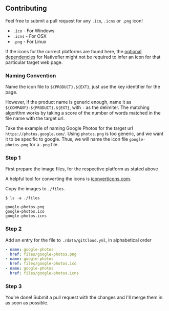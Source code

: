 ## Contributing

Feel free to submit a pull request for any `.ico`, `.icns` or `.png` icon!

- `.ico` - For Windows
- `.icns` - For OSX
- `.png` - For Linux

If the icons for the correct platforms are found here, the [optional dependencies](https://github.com/jiahaog/nativefier/#optional-dependencies) for Nativefier might not be required to infer an icon for that particular target web page.

### Naming Convention

Name the icon file to `${PRODUCT}.${EXT}`, just use the key identifier for the page.

However, if the product name is generic enough, name it as `${COMPANY}-${PRODUCT}.${EXT}`, with `-` as the delimiter. The matching algorithm works by taking a score of the number of words matched in the file name with the target url. 

Take the example of naming Google Photos for the target url `https://photos.google.com/`. Using `photos.png` is too generic, and we want it to be specific to google. Thus, we will name the icon file `google-photos.png` for a `.png` file. 

### Step 1

First prepare the image files, for the respective platform as stated above

A helpful tool for converting the icons is [iconverticons.com](https://iconverticons.com/online/).

Copy the images to `./files`.

```
$ ls -a ./files

google-photos.png
google-photos.ico
google-photos.icns
```

### Step 2

Add an entry for the file to `./data/gitCloud.yml`, in alphabetical order

```yml
- name: google-photos
  href: files/google-photos.png
- name: google-photos
  href: files/google-photos.ico
- name: google-photos
  href: files/google-photos.icns
```

### Step 3

You're done! Submit a pull request with the changes and I'll merge them in as soon as possible.
